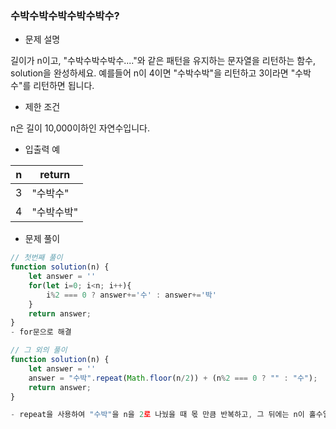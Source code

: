 ### 수박수박수박수박수박수?

- 문제 설명

길이가 n이고, "수박수박수박수...."와 같은 패턴을 유지하는 문자열을 리턴하는 함수, solution을 완성하세요. 예를들어 n이 4이면 "수박수박"을 리턴하고 3이라면 "수박수"를 리턴하면 됩니다.



- 제한 조건

n은 길이 10,000이하인 자연수입니다.



- 입출력 예

| n    | return     |
| ---- | ---------- |
| 3    | "수박수"   |
| 4    | "수박수박" |



- 문제 풀이

```javascript
// 첫번째 풀이
function solution(n) {
    let answer = ''
    for(let i=0; i<n; i++){
        i%2 === 0 ? answer+='수' : answer+='박'
    }
    return answer;
}
- for문으로 해결

// 그 외의 풀이
function solution(n) {
    let answer = ''
    answer = "수박".repeat(Math.floor(n/2)) + (n%2 === 0 ? "" : "수");
    return answer;
}

- repeat을 사용하여 "수박"을 n을 2로 나눴을 때 몫 만큼 반복하고, 그 뒤에는 n이 홀수일 경우에만 "수"를 더함
```

